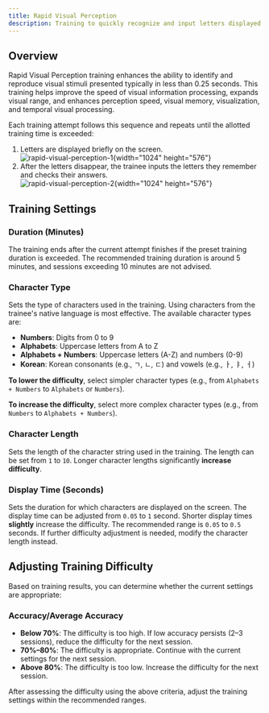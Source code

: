 ```yaml
---
title: Rapid Visual Perception
description: Training to quickly recognize and input letters displayed briefly on the screen
---
```


## Overview

Rapid Visual Perception training enhances the ability to identify and reproduce visual stimuli presented typically in less than 0.25 seconds. This training helps improve the speed of visual information processing, expands visual range, and enhances perception speed, visual memory, visualization, and temporal visual processing.

Each training attempt follows this sequence and repeats until the allotted training time is exceeded:

1. Letters are displayed briefly on the screen.  
   ![rapid-visual-perception-1](/rapid-visual-perception-1.png){width="1024" height="576"}
2. After the letters disappear, the trainee inputs the letters they remember and checks their answers.  
   ![rapid-visual-perception-2](/rapid-visual-perception-2.png){width="1024" height="576"}

## Training Settings

### Duration (Minutes)

The training ends after the current attempt finishes if the preset training duration is exceeded. The recommended training duration is around 5 minutes, and sessions exceeding 10 minutes are not advised.

### Character Type

Sets the type of characters used in the training. Using characters from the trainee's native language is most effective. The available character types are:

- **Numbers**: Digits from 0 to 9
- **Alphabets**: Uppercase letters from A to Z
- **Alphabets + Numbers**: Uppercase letters (A-Z) and numbers (0-9)
- **Korean**: Korean consonants (e.g., ㄱ, ㄴ, ㄷ) and vowels (e.g., ㅏ, ㅑ, ㅓ)

**To lower the difficulty**, select simpler character types (e.g., from `Alphabets + Numbers` to `Alphabets` or `Numbers`).

**To increase the difficulty**, select more complex character types (e.g., from `Numbers` to `Alphabets + Numbers`).

### Character Length

Sets the length of the character string used in the training. The length can be set from `1` to `10`. Longer character lengths significantly **increase difficulty**.

### Display Time (Seconds)

Sets the duration for which characters are displayed on the screen. The display time can be adjusted from `0.05` to `1` second. Shorter display times **slightly** increase the difficulty. The recommended range is `0.05` to `0.5` seconds. If further difficulty adjustment is needed, modify the character length instead.

## Adjusting Training Difficulty

Based on training results, you can determine whether the current settings are appropriate:

### Accuracy/Average Accuracy

- **Below 70%**: The difficulty is too high. If low accuracy persists (2–3 sessions), reduce the difficulty for the next session.
- **70%–80%**: The difficulty is appropriate. Continue with the current settings for the next session.
- **Above 80%**: The difficulty is too low. Increase the difficulty for the next session.

After assessing the difficulty using the above criteria, adjust the training settings within the recommended ranges.
